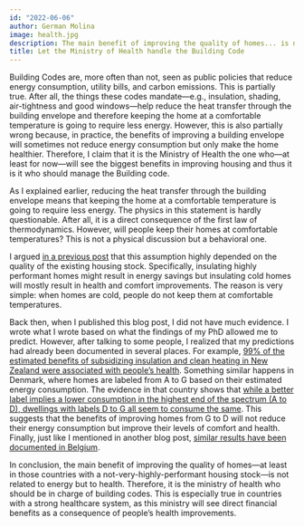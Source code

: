 ```yaml
---
id: "2022-06-06"
author: German Molina
image: health.jpg
description: The main benefit of improving the quality of homes... is not related to energy but to health. Therefore, it is the ministry of health who should be in charge of building codes.
title: Let the Ministry of Health handle the Building Code
---
```



Building Codes are, more often than not, seen as public policies that reduce energy consumption, utility bills, and carbon emissions. This is partially true. After all, the things these codes mandate—e.g., insulation, shading, air-tightness and good windows—help reduce the heat transfer through the building envelope and therefore keeping the home at a comfortable temperature is going to require less energy. However, this is also partially wrong because, in practice, the benefits of improving a building envelope will sometimes not reduce energy consumption but only make the home healthier. Therefore, I claim that it is the Ministry of Health the one who—at least for now—will see the biggest benefits in improving housing and thus it is it who should manage the Building code.

As I explained earlier, reducing the heat transfer through the building envelope means that keeping the home at a comfortable temperature is going to require less energy. The physics in this statement is hardly questionable. After all, it is a direct consequence of the first law of thermodynamics. However, will people keep their homes at comfortable temperatures? This is not a physical discussion but a behavioral one. 

I argued [in a previous post](https://buildingsforpeople.org/2021-05-06.blog) that this assumption highly depended on the quality of the existing housing stock. Specifically, insulating highly performant homes might result in energy savings but insulating cold homes will mostly result in health and comfort improvements. The reason is very simple: when homes are cold, people do not keep them at comfortable temperatures.

Back then, when I published this blog post, I did not have much evidence. I wrote what I wrote based on what the findings of my PhD allowed me to predict. However, after talking to some people, I realized that my predictions had already been documented in several places. For example, [99% of the estimated benefits of subsidizing insulation and clean heating in New Zealand were associated with people’s health](https://www.motu.org.nz/assets/Documents/our-work/urban-and-regional/housing/Cost-Benefit-Analysis-of-the-Warm-Up-New-Zealand-Heat-Smart-Programme.pdf). Something similar happens in Denmark, where homes are labeled from A to G based on their estimated energy consumption. The evidence in that country shows that [while a better label implies a lower consumption in the highest end of the spectrum (A to D), dwellings with labels D to G all seem to consume the same](https://vbn.aau.dk/en/publications/how-building-regulations-ignore-the-use-of-buildings-what-that-me). This suggests that the benefits of improving homes from G to D will not reduce their energy consumption but improve their levels of comfort and health. Finally, just like I mentioned in another blog post, [similar results have been documented in Belgium](https://doi.org/10.3390/su12197961).


In conclusion, the main benefit of improving the quality of homes—at least in those countries with a not-very-highly-performant housing stock—is not related to energy but to health. Therefore, it is the ministry of health who should be in charge of building codes. This is especially true in countries with a strong healthcare system, as this ministry will see direct financial benefits as a consequence of people’s health improvements.


